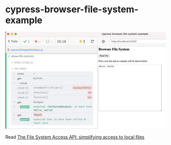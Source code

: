 # cypress-browser-file-system-example

![Stubbing window file APIs](./images/stub-file.png)

Read [The File System Access API: simplifying access to local files](https://web.dev/file-system-access/)
